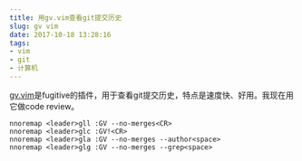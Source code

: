 ```yaml
---
title: 用gv.vim查看git提交历史
slug: gv vim
date: 2017-10-18 13:28:16
tags:
- vim
- git
- 计算机
---
```

[gv.vim](https://github.com/junegunn/gv.vim)是fugitive的插件，用于查看git提交历史，特点是速度快、好用。我现在用它做code review。

```vim
nnoremap <leader>gll :GV --no-merges<CR>
nnoremap <leader>glc :GV!<CR>
nnoremap <leader>gla :GV --no-merges --author<space>
nnoremap <leader>glg :GV --no-merges --grep<space>
```

